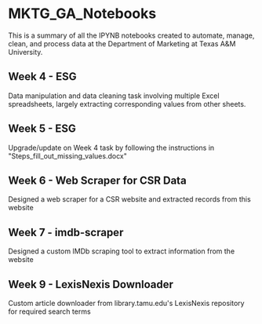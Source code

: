 # MKTG_GA_Notebooks
This is a summary of all the IPYNB notebooks created to automate, manage, clean, and process data at the Department of Marketing at Texas A&M University.

## Week 4 - ESG
Data manipulation and data cleaning task involving multiple Excel spreadsheets, largely extracting corresponding values from other sheets.

## Week 5 - ESG
Upgrade/update on Week 4 task by following the instructions in "Steps_fill_out_missing_values.docx"

## Week 6 - Web Scraper for CSR Data
Designed a web scraper for a CSR website and extracted records from this website

## Week 7 - imdb-scraper
Designed a custom IMDb scraping tool to extract information from the website

## Week 9 - LexisNexis Downloader
Custom article downloader from library.tamu.edu's LexisNexis repository for required search terms
